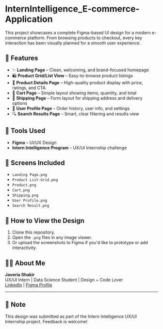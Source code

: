 # InternIntelligence_E-commerce-Application
This project showcases a complete Figma-based UI design for a modern e-commerce platform. From browsing products to checkout, every key interaction has been visually planned for a smooth user experience.

## 🌟 Features

- ✨ **Landing Page** – Clean, welcoming, and brand-focused homepage
- 🛍️ **Product Grid/List View** – Easy-to-browse product listings
- 📄 **Product Details Page** – High-quality product display with price, ratings, and CTA
- 🛒 **Cart Page** – Simple layout showing items, quantity, and total
- 🚚 **Shipping Page** – Form layout for shipping address and delivery options
- 👤 **User Profile Page** – Order history, user info, and settings
- 🔍 **Search Results Page** – Smart, clear filtering and results view

## 🎨 Tools Used

- **Figma** – UI/UX Design
- **Intern Intelligence Program** – UX/UI Internship challenge

## 📁 Screens Included

- `Landing Page.png`
- `Product List-Grid.png`
- `Product.png`
- `Cart.png`
- `Shipping.png`
- `User Profile.png`
- `Search Result.png`

## 🚀 How to View the Design

1. Clone this repository.
2. Open the `.png` files in any image viewer.
3. Or upload the screenshots to Figma if you'd like to prototype or add interactivity.

## 🙋‍♀️ About Me

**Javeria Shakir**  
UX/UI Intern | Data Science Student | Design + Code Lover  
[LinkedIn](https://www.linkedin.com/in/javeriashakir/) | [Figma Profile](https://www.figma.com/design/K1taqDkZSE1Sn3GuaLZ4Ly/Untitled?node-id=0-1&t=8ilhkyUgydjTVtvS-1)

---

## 📌 Note

This design was submitted as part of the Intern Intelligence UX/UI Internship project. Feedback is welcome!

